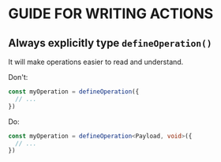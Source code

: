 # GUIDE FOR WRITING ACTIONS

## Always explicitly type `defineOperation()`
It will make operations easier to read and understand.

Don't:
```ts
const myOperation = defineOperation({
  // ...
})
```

Do:
```ts
const myOperation = defineOperation<Payload, void>({
  // ...
})
```
